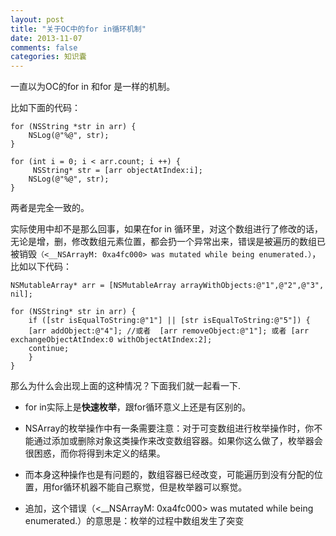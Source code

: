 ```yaml
---
layout: post
title: "关于OC中的for in循环机制"
date: 2013-11-07
comments: false
categories: 知识囊
---
```


一直以为OC的for in 和for 是一样的机制。

比如下面的代码：

```
for (NSString *str in arr) {
	NSLog(@"%@", str);
}

for (int i = 0; i < arr.count; i ++) {
	 NSString* str = [arr objectAtIndex:i];
	NSLog(@"%@", str);
}
```

两者是完全一致的。

实际使用中却不是那么回事，如果在for in 循环里，对这个数组进行了修改的话，无论是增，删，修改数组元素位置，都会扔一个异常出来，错误是被遍历的数组已被销毁`（<__NSArrayM: 0xa4fc000> was mutated while being enumerated.）`，比如以下代码：

```objc
NSMutableArray* arr = [NSMutableArray arrayWithObjects:@"1",@"2",@"3", nil];

for (NSString* str in arr) {
	if ([str isEqualToString:@"1"] || [str isEqualToString:@"5"]) {
	[arr addObject:@"4"]; //或者  [arr removeObject:@"1"]; 或者 [arr exchangeObjectAtIndex:0 withObjectAtIndex:2];
	continue;
	}
}
```

那么为什么会出现上面的这种情况？下面我们就一起看一下.

- for in实际上是**快速枚举**，跟for循环意义上还是有区别的。

- NSArray的枚举操作中有一条需要注意：对于可变数组进行枚举操作时，你不能通过添加或删除对象这类操作来改变数组容器。如果你这么做了，枚举器会很困惑，而你将得到未定义的结果。

- 而本身这种操作也是有问题的，数组容器已经改变，可能遍历到没有分配的位置，用for循环机器不能自己察觉，但是枚举器可以察觉。

- 追加，这个错误（<__NSArrayM: 0xa4fc000> was mutated while being enumerated.）的意思是：枚举的过程中数组发生了突变
